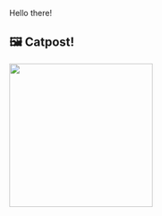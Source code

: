 Hello there!



## 🖼️ Catpost!

<sub>
    <img src="https://cdn2.thecatapi.com/images/u-svD9g4X.jpg" height="256">
</sub>

